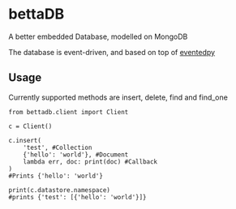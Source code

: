 bettaDB
=======

A better embedded Database, modelled on MongoDB

The database is event-driven, and based on top of [eventedpy](https://github.com/jackatbancast/eventedpy)

Usage
-----

Currently supported methods are insert, delete, find and find_one

    from bettadb.client import Client

    c = Client()

    c.insert(
        'test', #Collection
        {'hello': 'world'}, #Document
        lambda err, doc: print(doc) #Callback
    )
    #Prints {'hello': 'world'}

    print(c.datastore.namespace)
    #prints {'test': [{'hello': 'world'}]}
